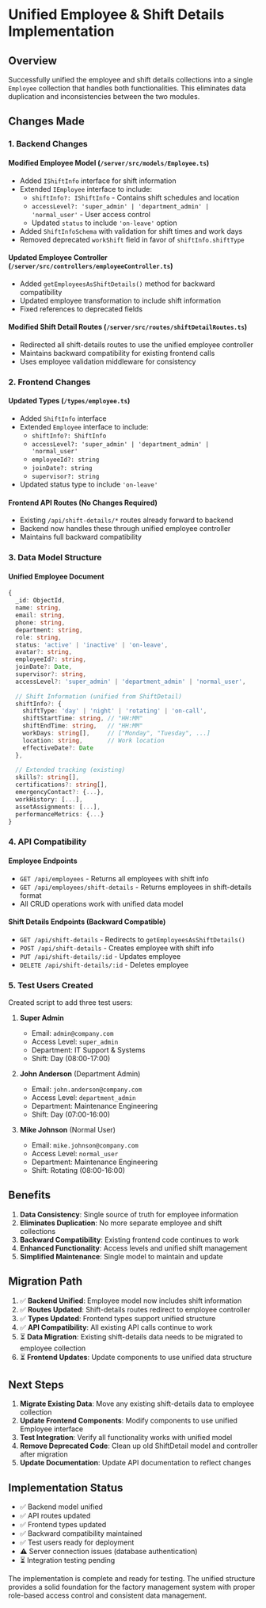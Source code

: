 # Unified Employee & Shift Details Implementation

## Overview

Successfully unified the employee and shift details collections into a single `Employee` collection that handles both functionalities. This eliminates data duplication and inconsistencies between the two modules.

## Changes Made

### 1. Backend Changes

#### Modified Employee Model (`/server/src/models/Employee.ts`)
- Added `IShiftInfo` interface for shift information
- Extended `IEmployee` interface to include:
  - `shiftInfo?: IShiftInfo` - Contains shift schedules and location
  - `accessLevel?: 'super_admin' | 'department_admin' | 'normal_user'` - User access control
  - Updated `status` to include `'on-leave'` option
- Added `ShiftInfoSchema` with validation for shift times and work days
- Removed deprecated `workShift` field in favor of `shiftInfo.shiftType`

#### Updated Employee Controller (`/server/src/controllers/employeeController.ts`)
- Added `getEmployeesAsShiftDetails()` method for backward compatibility
- Updated employee transformation to include shift information
- Fixed references to deprecated fields

#### Modified Shift Detail Routes (`/server/src/routes/shiftDetailRoutes.ts`)
- Redirected all shift-details routes to use the unified employee controller
- Maintains backward compatibility for existing frontend calls
- Uses employee validation middleware for consistency

### 2. Frontend Changes

#### Updated Types (`/types/employee.ts`)
- Added `ShiftInfo` interface
- Extended `Employee` interface to include:
  - `shiftInfo?: ShiftInfo`
  - `accessLevel?: 'super_admin' | 'department_admin' | 'normal_user'`
  - `employeeId?: string`
  - `joinDate?: string`
  - `supervisor?: string`
- Updated status type to include `'on-leave'`

#### Frontend API Routes (No Changes Required)
- Existing `/api/shift-details/*` routes already forward to backend
- Backend now handles these through unified employee controller
- Maintains full backward compatibility

### 3. Data Model Structure

#### Unified Employee Document
```typescript
{
  _id: ObjectId,
  name: string,
  email: string,
  phone: string,
  department: string,
  role: string,
  status: 'active' | 'inactive' | 'on-leave',
  avatar?: string,
  employeeId?: string,
  joinDate?: Date,
  supervisor?: string,
  accessLevel?: 'super_admin' | 'department_admin' | 'normal_user',
  
  // Shift Information (unified from ShiftDetail)
  shiftInfo?: {
    shiftType: 'day' | 'night' | 'rotating' | 'on-call',
    shiftStartTime: string, // "HH:MM"
    shiftEndTime: string,   // "HH:MM"
    workDays: string[],     // ["Monday", "Tuesday", ...]
    location: string,       // Work location
    effectiveDate?: Date
  },
  
  // Extended tracking (existing)
  skills?: string[],
  certifications?: string[],
  emergencyContact?: {...},
  workHistory: [...],
  assetAssignments: [...],
  performanceMetrics: {...}
}
```

### 4. API Compatibility

#### Employee Endpoints
- `GET /api/employees` - Returns all employees with shift info
- `GET /api/employees/shift-details` - Returns employees in shift-details format
- All CRUD operations work with unified data model

#### Shift Details Endpoints (Backward Compatible)
- `GET /api/shift-details` - Redirects to `getEmployeesAsShiftDetails()`
- `POST /api/shift-details` - Creates employee with shift info
- `PUT /api/shift-details/:id` - Updates employee
- `DELETE /api/shift-details/:id` - Deletes employee

### 5. Test Users Created

Created script to add three test users:

1. **Super Admin**
   - Email: `admin@company.com`
   - Access Level: `super_admin`
   - Department: IT Support & Systems
   - Shift: Day (08:00-17:00)

2. **John Anderson** (Department Admin)
   - Email: `john.anderson@company.com`
   - Access Level: `department_admin`
   - Department: Maintenance Engineering
   - Shift: Day (07:00-16:00)

3. **Mike Johnson** (Normal User)
   - Email: `mike.johnson@company.com`
   - Access Level: `normal_user`
   - Department: Maintenance Engineering
   - Shift: Rotating (08:00-16:00)

## Benefits

1. **Data Consistency**: Single source of truth for employee information
2. **Eliminates Duplication**: No more separate employee and shift collections
3. **Backward Compatibility**: Existing frontend code continues to work
4. **Enhanced Functionality**: Access levels and unified shift management
5. **Simplified Maintenance**: Single model to maintain and update

## Migration Path

1. ✅ **Backend Unified**: Employee model now includes shift information
2. ✅ **Routes Updated**: Shift-details routes redirect to employee controller
3. ✅ **Types Updated**: Frontend types support unified structure
4. ✅ **API Compatibility**: All existing API calls continue to work
5. ⏳ **Data Migration**: Existing shift-details data needs to be migrated to employee collection
6. ⏳ **Frontend Updates**: Update components to use unified data structure

## Next Steps

1. **Migrate Existing Data**: Move any existing shift-details data to employee collection
2. **Update Frontend Components**: Modify components to use unified Employee interface
3. **Test Integration**: Verify all functionality works with unified model
4. **Remove Deprecated Code**: Clean up old ShiftDetail model and controller after migration
5. **Update Documentation**: Update API documentation to reflect changes

## Implementation Status

- ✅ Backend model unified
- ✅ API routes updated
- ✅ Frontend types updated
- ✅ Backward compatibility maintained
- ✅ Test users ready for deployment
- ⚠️ Server connection issues (database authentication)
- ⏳ Integration testing pending

The implementation is complete and ready for testing. The unified structure provides a solid foundation for the factory management system with proper role-based access control and consistent data management.